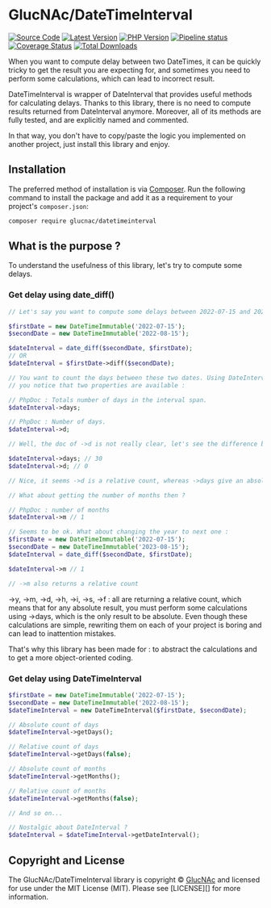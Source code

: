 # GlucNAc/DateTimeInterval

[![Source Code][badge-source]][source]
[![Latest Version][badge-release]][packagist]
[![PHP Version][badge-php]][php]
[![Pipeline status][badge-pipeline]][pipeline]
[![Coverage Status][badge-coverage]][coverage]
[![Total Downloads][badge-downloads]][downloads]

When you want to compute delay between two DateTimes, it can be quickly tricky to get the result you are expecting for,
and sometimes you need to perform some calculations, which can lead to incorrect result.

DateTimeInterval is wrapper of DateInterval that provides useful methods for calculating delays. Thanks to this library,
there is no need to compute results returned from DateInterval anymore. Moreover, all of its methods are fully tested,
and are explicitly named and commented.

In that way, you don't have to copy/paste the logic you implemented on another project, just install this library and
enjoy.

## Installation

The preferred method of installation is via [Composer][]. Run the following
command to install the package and add it as a requirement to your project's
`composer.json`:

```bash
composer require glucnac/datetimeinterval
```

## What is the purpose ?

To understand the usefulness of this library, let's try to compute some delays.

### Get delay using date_diff()
```php
// Let's say you want to compute some delays between 2022-07-15 and 2022-08-15.

$firstDate = new DateTimeImmutable('2022-07-15');
$secondDate = new DateTimeImmutable('2022-08-15');

$dateInterval = date_diff($secondDate, $firstDate);
// OR
$dateInterval = $firstDate->diff($secondDate);

// You want to count the days between these two dates. Using DateInterval,
// you notice that two properties are available :

// PhpDoc : Totals number of days in the interval span.
$dateInterval->days;

// PhpDoc : Number of days.
$dateInterval->d;

// Well, the doc of ->d is not really clear, let's see the difference between these two returns

$dateInterval->days; // 30
$dateInterval->d; // 0

// Nice, it seems ->d is a relative count, whereas ->days give an absolute count

// What about getting the number of months then ?

// PhpDoc : number of months
$dateInterval->m // 1

// Seems to be ok. What about changing the year to next one :
$firstDate = new DateTimeImmutable('2022-07-15');
$secondDate = new DateTimeImmutable('2023-08-15');
$dateInterval = date_diff($secondDate, $firstDate);

$dateInterval->m // 1

// ->m also returns a relative count
```

->y, ->m, ->d, ->h, ->i, ->s, ->f : all are returning a relative count, which means that for any absolute result,
you must perform some calculations using ->days, which is the only result to be absolute. Even though these calculations
are simple, rewriting them on each of your project is boring and can lead to inattention mistakes.

That's why this library has been made for : to abstract the calculations and to get a more object-oriented coding.

### Get delay using DateTimeInterval
```php
$firstDate = new DateTimeImmutable('2022-07-15');
$secondDate = new DateTimeImmutable('2022-08-15');
$dateTimeInterval = new DateTimeInterval($firstDate, $secondDate);

// Absolute count of days
$dateTimeInterval->getDays();

// Relative count of days
$dateTimeInterval->getDays(false);

// Absolute count of months
$dateTimeInterval->getMonths();

// Relative count of months
$dateTimeInterval->getMonths(false);

// And so on...

// Nostalgic about DateInterval ?
$dateInterval = $dateTimeInterval->getDateInterval();
```

## Copyright and License

The GlucNAc/DateTimeInterval library is copyright © [GlucNAc](https://gitlab.com/GlucNAc)
and licensed for use under the MIT License (MIT). Please see [LICENSE][] for
more information.


[composer]: http://getcomposer.org/

[badge-source]: http://img.shields.io/badge/source-GlucNAc/DateTimeInterval-blue.svg?style=flat-square
[badge-release]: https://img.shields.io/packagist/v/GlucNAc/DateTimeInterval.svg?style=flat-square&label=release
[badge-license]: https://img.shields.io/packagist/l/GlucNAc/DateTimeInterval.svg?style=flat-square
[badge-php]: https://img.shields.io/packagist/php-v/GlucNAc/DateTimeInterval.svg?style=flat-square
[badge-pipeline]: https://gitlab.com/GlucNAc/DateTimeInterval/badges/master/pipeline.svg
[badge-coverage]: https://gitlab.com/GlucNAc/DateTimeInterval/badges/master/coverage.svg
[badge-downloads]: https://img.shields.io/packagist/dt/GlucNAc/DateTimeInterval.svg?style=flat-square&colorB=mediumvioletred

[php]: https://php.net
[source]: https://gitlab.com/datetimetools/datetimeinterval
[packagist]: https://packagist.org/packages/GlucNAc/DateTimeInterval
[pipeline]: https://gitlab.com/GlucNAc/DateTimeInterval/-/commits/master
[coverage]: https://gitlab.com/GlucNAc/DateTimeInterval/-/commits/master
[downloads]: https://packagist.org/packages/GlucNAc/DateTimeInterval
